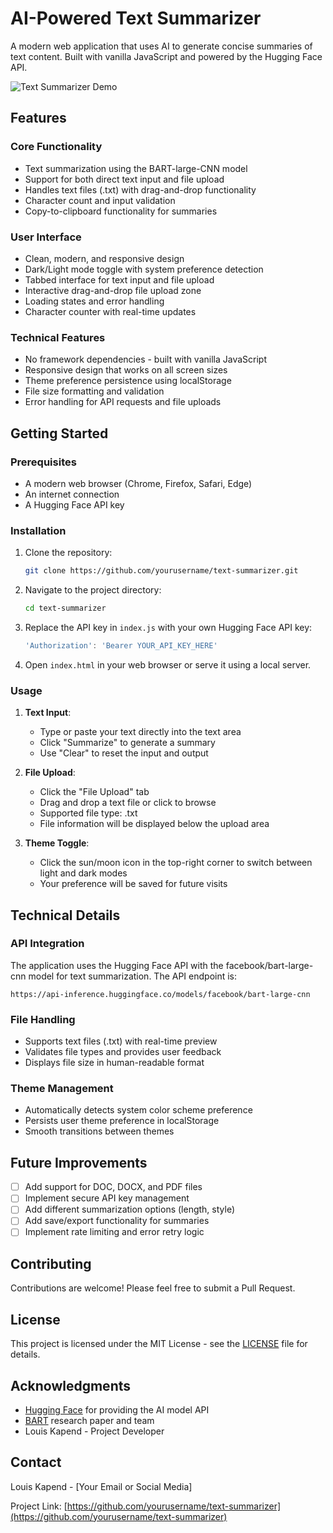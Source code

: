 # AI-Powered Text Summarizer

A modern web application that uses AI to generate concise summaries of text content. Built with vanilla JavaScript and powered by the Hugging Face API.

![Text Summarizer Demo](image/demo.gif) <!-- You can add a demo GIF later -->

## Features

### Core Functionality
- Text summarization using the BART-large-CNN model
- Support for both direct text input and file upload
- Handles text files (.txt) with drag-and-drop functionality
- Character count and input validation
- Copy-to-clipboard functionality for summaries

### User Interface
- Clean, modern, and responsive design
- Dark/Light mode toggle with system preference detection
- Tabbed interface for text input and file upload
- Interactive drag-and-drop file upload zone
- Loading states and error handling
- Character counter with real-time updates

### Technical Features
- No framework dependencies - built with vanilla JavaScript
- Responsive design that works on all screen sizes
- Theme preference persistence using localStorage
- File size formatting and validation
- Error handling for API requests and file uploads

## Getting Started

### Prerequisites
- A modern web browser (Chrome, Firefox, Safari, Edge)
- An internet connection
- A Hugging Face API key

### Installation
1. Clone the repository:
   ```bash
   git clone https://github.com/yourusername/text-summarizer.git
   ```

2. Navigate to the project directory:
   ```bash
   cd text-summarizer
   ```

3. Replace the API key in `index.js` with your own Hugging Face API key:
   ```javascript
   'Authorization': 'Bearer YOUR_API_KEY_HERE'
   ```

4. Open `index.html` in your web browser or serve it using a local server.

### Usage
1. **Text Input**:
   - Type or paste your text directly into the text area
   - Click "Summarize" to generate a summary
   - Use "Clear" to reset the input and output

2. **File Upload**:
   - Click the "File Upload" tab
   - Drag and drop a text file or click to browse
   - Supported file type: .txt
   - File information will be displayed below the upload area

3. **Theme Toggle**:
   - Click the sun/moon icon in the top-right corner to switch between light and dark modes
   - Your preference will be saved for future visits

## Technical Details

### API Integration
The application uses the Hugging Face API with the facebook/bart-large-cnn model for text summarization. The API endpoint is:
```
https://api-inference.huggingface.co/models/facebook/bart-large-cnn
```

### File Handling
- Supports text files (.txt) with real-time preview
- Validates file types and provides user feedback
- Displays file size in human-readable format

### Theme Management
- Automatically detects system color scheme preference
- Persists user theme preference in localStorage
- Smooth transitions between themes

## Future Improvements
- [ ] Add support for DOC, DOCX, and PDF files
- [ ] Implement secure API key management
- [ ] Add different summarization options (length, style)
- [ ] Add save/export functionality for summaries
- [ ] Implement rate limiting and error retry logic

## Contributing
Contributions are welcome! Please feel free to submit a Pull Request.

## License
This project is licensed under the MIT License - see the [LICENSE](LICENSE) file for details.

## Acknowledgments
- [Hugging Face](https://huggingface.co/) for providing the AI model API
- [BART](https://arxiv.org/abs/1910.13461) research paper and team
- Louis Kapend - Project Developer

## Contact
Louis Kapend - [Your Email or Social Media]

Project Link: [https://github.com/yourusername/text-summarizer](https://github.com/yourusername/text-summarizer)
